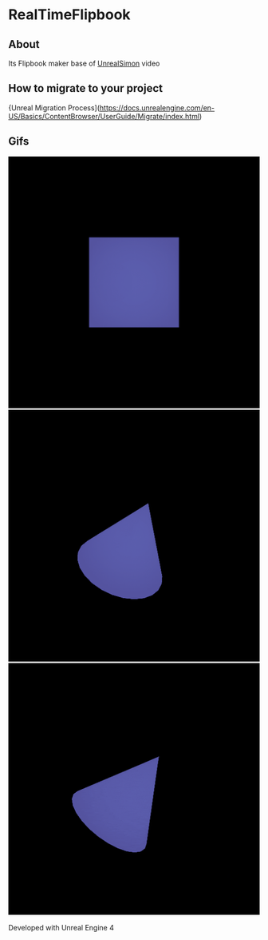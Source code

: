 # RealTimeFlipbook

## About 

Its Flipbook maker base of [UnrealSimon](https://www.youtube.com/watch?v=jWxdEhz9Zmo) video

## How to migrate to your project 

{Unreal Migration Process](https://docs.unrealengine.com/en-US/Basics/ContentBrowser/UserGuide/Migrate/index.html)

## Gifs

![gif](https://github.com/V4lle95/RealTimeFlipbook/blob/master/Images/ezgif.com-gif-maker%20(2).gif)
![gif](https://github.com/V4lle95/RealTimeFlipbook/blob/master/Images/ezgif.com-gif-maker%20(1).gif)
![gif](https://github.com/V4lle95/RealTimeFlipbook/blob/master/Images/ezgif.com-gif-maker.gif)


Developed with Unreal Engine 4
